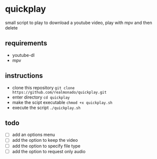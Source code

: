 # quickplay
small script to play to download a youtube video, play with mpv and then delete
## requirements
- youtube-dl
- mpv
## instructions
- clone this repository
`git clone https://github.com/realmonado/quickplay.git`
- enter directory
`cd quickplay`
- make the scipt executable
`chmod +x quickplay.sh`
- execute the script
`./quickplay.sh`
## todo
- [ ] add an options menu
- [ ] add the option to keep the video
- [ ] add the option to specify file type
- [ ] add the option to request only audio
